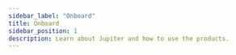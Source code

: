 ```yaml
---
sidebar_label: "Onboard"
title: Onboard
sidebar_position: 1
description: Learn about Jupiter and how to use the products.
---
```


<head>
    <title>Jupiter Guides: Welcome Catdets!</title>
    <meta name="twitter:card" content="summary" />
</head>

